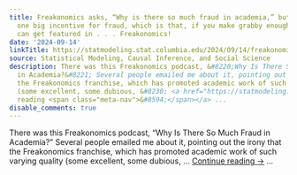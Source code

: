 ```yaml
---
title: Freakonomics asks, “Why is there so much fraud in academia,” but without addressing
  one big incentive for fraud, which is that, if you make grabby enough claims, you
  can get featured in . . . Freakonomics!
date: '2024-09-14'
linkTitle: https://statmodeling.stat.columbia.edu/2024/09/14/freakonomics-asks-why-is-there-so-much-fraud-in-academia-but-without-addressing-one-big-incentive-for-fraud-which-is-that-if-you-make-grabby-enough-claims-you-can-get-features-in-freako/
source: Statistical Modeling, Causal Inference, and Social Science
description: There was this Freakonomics podcast, &#8220;Why Is There So Much Fraud
  in Academia?&#8221; Several people emailed me about it, pointing out the irony that
  the Freakonomics franchise, which has promoted academic work of such varying quality
  (some excellent, some dubious, &#8230; <a href="https://statmodeling.stat.columbia.edu/2024/09/14/freakonomics-asks-why-is-there-so-much-fraud-in-academia-but-without-addressing-one-big-incentive-for-fraud-which-is-that-if-you-make-grabby-enough-claims-you-can-get-features-in-freako/">Continue
  reading <span class="meta-nav">&#8594;</span></a> ...
disable_comments: true
---
```

There was this Freakonomics podcast, &#8220;Why Is There So Much Fraud in Academia?&#8221; Several people emailed me about it, pointing out the irony that the Freakonomics franchise, which has promoted academic work of such varying quality (some excellent, some dubious, &#8230; <a href="https://statmodeling.stat.columbia.edu/2024/09/14/freakonomics-asks-why-is-there-so-much-fraud-in-academia-but-without-addressing-one-big-incentive-for-fraud-which-is-that-if-you-make-grabby-enough-claims-you-can-get-features-in-freako/">Continue reading <span class="meta-nav">&#8594;</span></a> ...